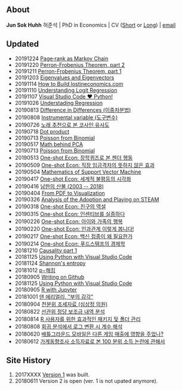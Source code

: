 
## About 
  
**Jun Sok Huhh** 허준석 &#124; PhD in Economics &#124; CV ([Short](https://anarinsk.github.io/cv/short.html) or [Long](https://anarinsk.github.io/cv/long.html)) &#124; [email](mailto:anarinsk@gmail.com)

## Updated
 * 20191224 [Page&#8208;rank as Markov Chain](https://anarinsk.github.io/lie-pagerank)
 * 20191220 [Perron-Frobenius Theorem, part 2](https://anarinsk.github.io/lie-pf2/)
 * 20191211 [Perron-Frobenius Theorem, part 1](https://anarinsk.github.io/lie-pf1/)
 * 20191203 [Eigenvalues and Eigenvectors](https://anarinsk.github.io/lie-eigen/)
 * 20191114 [How to Build lostineconomics.com](https://anarinsk.github.io/lie-build_lie/)
 * 20191110 [Understanding Logit Regression](https://anarinsk.github.io/lie-logit_reg/)
 * 20191107 [Visual Studio Code ❤ Python!](https://danbi-ncsoft.github.io/etc/2019/11/07/viva-vsc.html)
  * 20191026 [Understading Regression](https://anarinsk.github.io/lie-regression/)
  * 20190813 [Difference in Differences (이중차분법)](https://danbi-ncsoft.github.io/study/2019/08/13/causality-part4-DID.html)
  * 20190808 [Instrumental variable (도구변수)](https://danbi-ncsoft.github.io/study/2019/08/07/IV.html)
  * 20190726 [노래 추천으로 본 코사인 유사도](https://anarinsk.github.io/cossim/)
  * 20190718 [Dot product](https://anarinsk.github.io/lie-dot_product/)
  * 20190713 [Poisson from Binomial](https://anarinsk.github.io/lie-poisson/)
  * 20190517 [Math behind PCA](https://anarinsk.github.io/lie-math_pca/)
  * 20190713 [Poisson from Binomial](https://anarinsk.github.io/lie-poisson/)
  * 20190513 [One-shot Econ: 장학퀴즈로 본 젠더 행동](https://brunch.co.kr/@anarinsk/24)
  * 20190509 [One-shot Econ: 직장 임금격차의 뜻하지 않은 효과](https://brunch.co.kr/@anarinsk/23)
  * 20190504 [Mathematics of Support Vector Machine](https://anarinsk.github.io/lie-math_svm/)
  * 20190417 [One-shot Econ: 세계적 불평등의 시각화](https://brunch.co.kr/@anarinsk/21)
  * 20190416 [남한의 산불 (2003 -- 2018)](https://anarinsk.github.io/adp-wild-fire-sk-pub)
  * 20190404 [From PDF to Visualization](https://anarinsk.github.io/rstat-pdf-extraction-public/)
  * 20190326 [Analysis of the Adoption and Playing on STEAM](https://anarinsk.github.io/adp-steam-record/)
  * 20190318 [One-shot Econ: 친구의 역설](https://brunch.co.kr/@anarinsk/17)
  * 20190315 [One-shot Econ: 인센티브를 실증하다](https://brunch.co.kr/@anarinsk/16)
  * 20190226 [One-shot Econ: 아이와 가족의 행복](https://brunch.co.kr/@anarinsk/13)
  * 20190220 [One-shot Econ: 인과관계 이렇게 봅니다!](https://brunch.co.kr/@anarinsk/12)
  * 20190217 [One-shot Econ: 백신 접종이 왜 필요한가](https://brunch.co.kr/@anarinsk/10)
  * 20190214 [One-shot Econ: 푸드스탬프의 경제학](https://brunch.co.kr/@anarinsk/9)
  * 20181210 [Causality part 1](https://anarinsk.github.io/lie-causality_1/)
  * 20181125 [Using Python with Visual Studio Code](https://anarinsk.github.io/lie-conda_vsc/)
  * 20181124 [Shannon's entropy](https://anarinsk.github.io/lie-entropy/)
  * 20181012 [p&#8722;해킹](https://anarinsk.github.io/lie-p_hacking/)
  * 20180905 [Writing on Github](https://anarinsk.github.io/lie-writing_github/)
  * 20181125 [Using Python with Visual Studio Code](https://anarinsk.github.io/lie-conda_vsc/)
  * 20180905 [R with Jupyter](https://anarinsk.github.io/lie-r_jupyter/)
  * 20181001 [댄 에리얼리, "부의 감각"](https://anarinsk.github.io/lie-ariely_ds/)
  * 20180904 [천분위 조세자료 (심상정 의원)](https://github.com/anarinsk/simsangjung/blob/master/README.md)
  * 20180822 [선관위 정당 보조금 내역 분석](https://github.com/anarinsk/korparty_subsidy/blob/master/README.md)
  * 20180814 [R 사용자를 위한 효과적인 패키지 및 폴더 관리](https://anarinsk.github.io/lie-head_r/)
  * 20180808 [회귀 분석에서 로그 변환 시 계수 해석](https://anarinsk.github.io/lie-log_trans/)
  * 20180620 [배틀그라운드 모바일은 다른 게임 매출에 영향을 주었나?](https://anarinsk.github.io/bg-effect/)
  * 20180612 [가계동향조사 소득자료로 본 100 분위 소득 논란에 관해서](https://anarinsk.github.io/MDIS/) 

## Site History

  1. 2017XXXX [Version 1](http://lostineconomics.netlify.com) was built. 
  2. 20180611 Version 2 is open (ver. 1 is not upated anymore).
<!--stackedit_data:
eyJoaXN0b3J5IjpbLTg3NzMyMzUyNSwtNDk3MTA2MTg3LDg1MD
I2MzQ2MywxMjY3NjM0MjU0LC05MzY3MDEwNSw1MDk3NTYyMzEs
LTExNTAwNTY2MDIsOTEwNTUxNDQxLDE3NzkzNzIxMTcsLTExOD
YwODg3NDcsLTM1MDI2MjI2NywtMTE0Njc0MTQyNiwxNTIwNjI3
NDU5LDEzNzk2NTg2MDQsMTUyMDYyNzQ1OSwtMTk4MDQ1OTYyNS
wxODgwMzI1NDIyLC0xMzc3NTI2NzkxLC0xNDU0ODY1Mzk5LDk3
NTM4MjcyOV19
-->